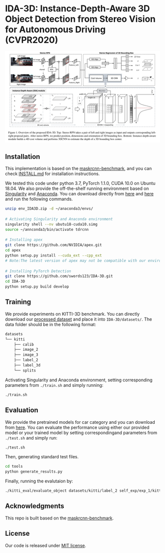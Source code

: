 # IDA-3D: Instance-Depth-Aware 3D Object Detection from Stereo Vision for Autonomous Driving (CVPR2020)

![architecture](figures/finger1.png)

## Installation
This implementation is based on the [maskrcnn-benchmark](https://github.com/facebookresearch/maskrcnn-benchmark), and you can check [INSTALL.md](https://github.com/facebookresearch/maskrcnn-benchmark/blob/master/INSTALL.md) for installation instructions.

We tested this code under python 3.7, PyTorch 1.1.0, CUDA 10.0 on Ubuntu 18.04. We also provide the off-the-shelf running environment based on [Singularity](https://sylabs.io/docs/) and [Anaconda](https://www.anaconda.com/). You can download directly from [here](http://pan.dlut.edu.cn/share?id=rzcyznsyacaz) and [here](http://pan.dlut.edu.cn/share?id=rweur3sy9rpw) and run the following commands.
```bash
unzip env_IDA3D.zip -d ~/anaconda3/envs/

# Activating Singularity and Anaconda environment
singularity shell --nv ubutu18-cuda10.simg
source ~/annconda3/bin/activate tdrcnn

# Installing apex
git clone https://github.com/NVIDIA/apex.git
cd apex
python setup.py install --cuda_ext --cpp_ext
# Note:The latest version of apex may not be compatible with our environment and you can download the old version from http://pan.dlut.edu.cn/share?id=rz5pdesya4i6

# Installing PyTorch Detection
git clone https://github.com/swords123/IDA-3D.git
cd IDA-3D
python setup.py build develop
```

## Training
We provide experiments on KITTI-3D benchmark. You can directly download our [processed dataset](http://pan.dlut.edu.cn/share?id=rw5cwssy9mi2) and place it into `IDA-3D/datasets/`. The data folder should be in the following format:
```bash
datasets
└── kitti
    ├── calib
    ├── image_2
    ├── image_3
    ├── label_2
    ├── label_3d
    └── splits
```
Activating Singularity and Anaconda environment, setting corresponding parameters from `./train.sh` and simply running:
```bash
./train.sh
```

## Evaluation
We provide the pretrained models for car category and you can download from [here](http://pan.dlut.edu.cn/share?id=rzk3vxsy9yg8). You can evaluate the performance using either our provided model or your trained model by setting correspondingand parameters from `./test.sh` and simply run:
```bash
./test.sh
```
Then, generating standard test files.
```bash
cd tools
python generate_results.py
```
Finally, running the evalutaion by:
```bash
./kitti_eval/evaluate_object datasets/kitti/label_2 self_exp/exp_1/kitti_test/result_xxx
```

## Acknowledgments
This repo is built based on the [maskrcnn-benchmark](https://github.com/facebookresearch/maskrcnn-benchmark).

## License
Our code is released under [MIT license](LICENSE).
